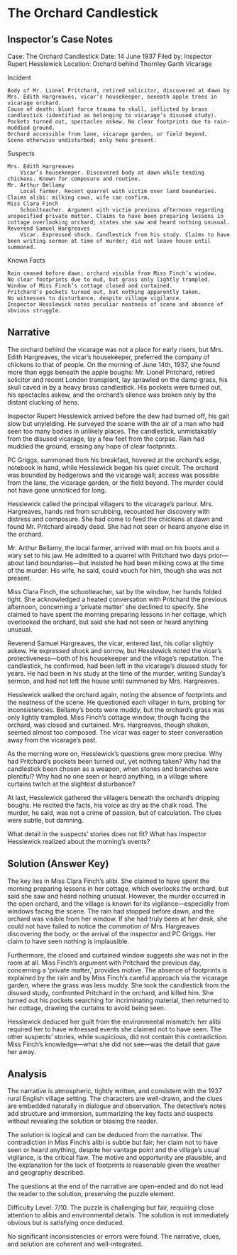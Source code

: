# The Orchard Candlestick

## Inspector’s Case Notes

Case: The Orchard Candlestick
Date: 14 June 1937
Filed by: Inspector Rupert Hesslewick
Location: Orchard behind Thornley Garth Vicarage

Incident

    Body of Mr. Lionel Pritchard, retired solicitor, discovered at dawn by Mrs. Edith Hargreaves, vicar’s housekeeper, beneath apple trees in vicarage orchard.
    Cause of death: blunt force trauma to skull, inflicted by brass candlestick (identified as belonging to vicarage’s disused study).
    Pockets turned out, spectacles askew. No clear footprints due to rain-muddied ground.
    Orchard accessible from lane, vicarage garden, or field beyond.
    Scene otherwise undisturbed; only hens present.

Suspects

    Mrs. Edith Hargreaves
        Vicar’s housekeeper. Discovered body at dawn while tending chickens. Known for composure and routine.
    Mr. Arthur Bellamy
        Local farmer. Recent quarrel with victim over land boundaries. Claims alibi: milking cows, wife can confirm.
    Miss Clara Finch
        Schoolteacher. Argument with victim previous afternoon regarding unspecified private matter. Claims to have been preparing lessons in cottage overlooking orchard; states she saw and heard nothing unusual.
    Reverend Samuel Hargreaves
        Vicar. Expressed shock. Candlestick from his study. Claims to have been writing sermon at time of murder; did not leave house until summoned.

Known Facts

    Rain ceased before dawn; orchard visible from Miss Finch’s window.
    No clear footprints due to mud, but grass only lightly trampled.
    Window of Miss Finch’s cottage closed and curtained.
    Pritchard’s pockets turned out, but nothing apparently taken.
    No witnesses to disturbance, despite village vigilance.
    Inspector Hesslewick notes peculiar neatness of scene and absence of obvious struggle.


## Narrative

The orchard behind the vicarage was not a place for early risers, but Mrs. Edith Hargreaves, the vicar’s housekeeper, preferred the company of chickens to that of people. On the morning of June 14th, 1937, she found more than eggs beneath the apple boughs: Mr. Lionel Pritchard, retired solicitor and recent London transplant, lay sprawled on the damp grass, his skull caved in by a heavy brass candlestick. His pockets were turned out, his spectacles askew, and the orchard’s silence was broken only by the distant clucking of hens.

Inspector Rupert Hesslewick arrived before the dew had burned off, his gait slow but unyielding. He surveyed the scene with the air of a man who had seen too many bodies in unlikely places. The candlestick, unmistakably from the disused vicarage, lay a few feet from the corpse. Rain had muddied the ground, erasing any hope of clear footprints.

PC Griggs, summoned from his breakfast, hovered at the orchard’s edge, notebook in hand, while Hesslewick began his quiet circuit. The orchard was bounded by hedgerows and the vicarage wall; access was possible from the lane, the vicarage garden, or the field beyond. The murder could not have gone unnoticed for long.

Hesslewick called the principal villagers to the vicarage’s parlour. Mrs. Hargreaves, hands red from scrubbing, recounted her discovery with distress and composure. She had come to feed the chickens at dawn and found Mr. Pritchard already dead. She had not seen or heard anyone else in the orchard.

Mr. Arthur Bellamy, the local farmer, arrived with mud on his boots and a wary set to his jaw. He admitted to a quarrel with Pritchard two days prior—about land boundaries—but insisted he had been milking cows at the time of the murder. His wife, he said, could vouch for him, though she was not present.

Miss Clara Finch, the schoolteacher, sat by the window, her hands folded tight. She acknowledged a heated conversation with Pritchard the previous afternoon, concerning a ‘private matter’ she declined to specify. She claimed to have spent the morning preparing lessons in her cottage, which overlooked the orchard, but said she had not seen or heard anything unusual.

Reverend Samuel Hargreaves, the vicar, entered last, his collar slightly askew. He expressed shock and sorrow, but Hesslewick noted the vicar’s protectiveness—both of his housekeeper and the village’s reputation. The candlestick, he confirmed, had been left in the vicarage’s disused study for years. He had been in his study at the time of the murder, writing Sunday’s sermon, and had not left the house until summoned by Mrs. Hargreaves.

Hesslewick walked the orchard again, noting the absence of footprints and the neatness of the scene. He questioned each villager in turn, probing for inconsistencies. Bellamy’s boots were muddy, but the orchard’s grass was only lightly trampled. Miss Finch’s cottage window, though facing the orchard, was closed and curtained. Mrs. Hargreaves, though shaken, seemed almost too composed. The vicar was eager to steer conversation away from the vicarage’s past.

As the morning wore on, Hesslewick’s questions grew more precise. Why had Pritchard’s pockets been turned out, yet nothing taken? Why had the candlestick been chosen as a weapon, when stones and branches were plentiful? Why had no one seen or heard anything, in a village where curtains twitch at the slightest disturbance?

At last, Hesslewick gathered the villagers beneath the orchard’s dripping boughs. He recited the facts, his voice as dry as the chalk road. The murder, he said, was not a crime of passion, but of calculation. The clues were subtle, but damning.

What detail in the suspects’ stories does not fit? What has Inspector Hesslewick realized about the morning’s events?

## Solution (Answer Key)

The key lies in Miss Clara Finch’s alibi. She claimed to have spent the morning preparing lessons in her cottage, which overlooks the orchard, but said she saw and heard nothing unusual. However, the murder occurred in the open orchard, and the village is known for its vigilance—especially from windows facing the scene. The rain had stopped before dawn, and the orchard was visible from her window. If she had truly been at her desk, she could not have failed to notice the commotion of Mrs. Hargreaves discovering the body, or the arrival of the inspector and PC Griggs. Her claim to have seen nothing is implausible.

Furthermore, the closed and curtained window suggests she was not in the room at all. Miss Finch’s argument with Pritchard the previous day, concerning a ‘private matter,’ provides motive. The absence of footprints is explained by the rain and by Miss Finch’s careful approach via the vicarage garden, where the grass was less muddy. She took the candlestick from the disused study, confronted Pritchard in the orchard, and killed him. She turned out his pockets searching for incriminating material, then returned to her cottage, drawing the curtains to avoid being seen.

Hesslewick deduced her guilt from the environmental mismatch: her alibi required her to have witnessed events she claimed not to have seen. The other suspects’ stories, while suspicious, did not contain this contradiction. Miss Finch’s knowledge—what she did not see—was the detail that gave her away.

## Analysis

The narrative is atmospheric, tightly written, and consistent with the 1937 rural English village setting. The characters are well-drawn, and the clues are embedded naturally in dialogue and observation. The detective’s notes add structure and immersion, summarizing the key facts and suspects without revealing the solution or biasing the reader.

The solution is logical and can be deduced from the narrative. The contradiction in Miss Finch’s alibi is subtle but fair; her claim not to have seen or heard anything, despite her vantage point and the village’s usual vigilance, is the critical flaw. The motive and opportunity are plausible, and the explanation for the lack of footprints is reasonable given the weather and geography described.

The questions at the end of the narrative are open-ended and do not lead the reader to the solution, preserving the puzzle element.

Difficulty Level: 7/10. The puzzle is challenging but fair, requiring close attention to alibis and environmental details. The solution is not immediately obvious but is satisfying once deduced.

No significant inconsistencies or errors were found. The narrative, clues, and solution are coherent and well-integrated.